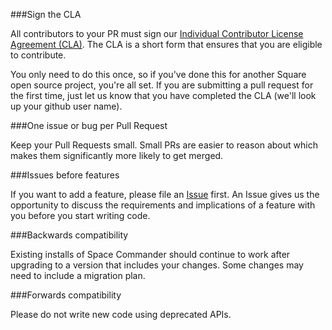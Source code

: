 ###Sign the CLA

All contributors to your PR must sign our [Individual Contributor License Agreement (CLA)](https://spreadsheets.google.com/spreadsheet/viewform?formkey=dDViT2xzUHAwRkI3X3k5Z0lQM091OGc6MQ&ndplr=1). The CLA is a short form that ensures that you are eligible to contribute.

You only need to do this once, so if you've done this for another Square open source project, you're all set. If you are submitting a pull request for the first time, just let us know that you have completed the CLA (we'll look up your github user name).

###One issue or bug per Pull Request

Keep your Pull Requests small. Small PRs are easier to reason about which makes them significantly more likely to get merged.

###Issues before features

If you want to add a feature, please file an [Issue](issues) first. An Issue gives us the opportunity to discuss the requirements and implications of a feature with you before you start writing code.

###Backwards compatibility

Existing installs of Space Commander should continue to work after upgrading to a version that includes your changes. Some changes may need to include a migration plan.

###Forwards compatibility

Please do not write new code using deprecated APIs.
